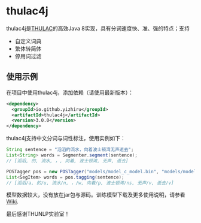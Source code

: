 # thulac4j

thulac4j是[THULAC](http://thulac.thunlp.org/)的高效Java 8实现，具有分词速度快、准、强的特点；支持

- 自定义词典
- 繁体转简体
- 停用词过滤


## 使用示例

在项目中使用thulac4j，添加依赖（请使用最新版本）：

```xml
<dependency>
  <groupId>io.github.yizhiru</groupId>
  <artifactId>thulac4j</artifactId>
  <version>3.0.0</version>
</dependency>
```

thulac4j支持中文分词与词性标注，使用实例如下：


```java
String sentence = "滔滔的流水，向着波士顿湾无声逝去";
List<String> words = Segmenter.segment(sentence);
// [滔滔, 的, 流水, ，, 向着, 波士顿湾, 无声, 逝去]

POSTagger pos = new POSTagger("models/model_c_model.bin", "models/model_c_dat.bin");
List<SegItem> words = pos.tagging(sentence);
// [滔滔/a, 的/u, 流水/n, ，/w, 向着/p, 波士顿湾/ns, 无声/v, 逝去/v]
```

模型数据较大，没有放在jar包与源码。训练模型下载及更多使用说明，请参看[Wiki](https://github.com/yizhiru/thulac4j/wiki).


最后感谢THUNLP实验室！



